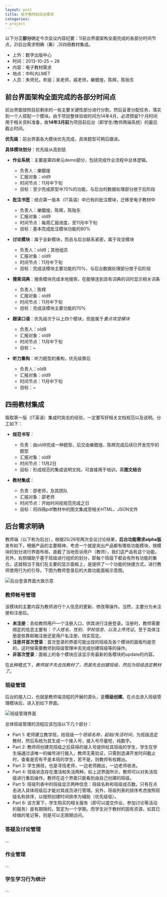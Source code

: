 ```yaml
---
layout: post
title: 电子教材前后台需求
categories:
- project
---
```


以下分**三部分**确定今次会议内容纪要：1)前台界面架构全面完成的各部分时间节点，2)后台需求明确（筹）,3)四冊教材集成。

- 上外：数字出版中心
- 时间：2013-10-25 ~ 26
- 内容：电子教材需求
- 地点：中科大LMET
- 人员：朱师兄，牟丽；吴老师，戚老师，樂銀煌，陈辉，陈贻东

## 前台界面架构全面完成的各部分时间点
前台界面按照目前剩余的一些主要关键性部分进行分割，然后妥善分配任务，落实到一个人搭配一个模块。由于项目整体验收时间为14年4月，必须预留1个月时间用于相关资料准备，故**14年3月前**为项目前后台（即学生/教师两端系统）的最后截止时间。

**优先级**：前台界面各大模块优先完成，具体题型可稍后跟进。

**具体模块划分**：优先级从高到低

- **作业系统**：主要是第四单元demo部分，包括完成作业流程中总体逻辑。
	+ 负责人：樂銀煌
	+ 汇报对象：old9
	+ 时间节点：11月中下旬
	+ 目标：至少完成原型中70%的功能，与后台的数据处理部分放于后阶段
	
- **批注书签**：结合第一版本（IT英语）中已有的批注模块，迁移至电子教材中
	+ 负责人：樂銀煌，陈辉，陈贻东
	+ 汇报对象：old9
	+ 时间节点：每周汇报进度，至11月中下旬
	+ 目标：基本完成批注模块功能的80%
	
- **讨论模块**：属于全新模块，而且与后台联系紧密，属于攻坚模块
	+ 负责人：old9；其他组员
	+ 汇报对象：old9
	+ 时间节点：11月中下旬
	+ 目标：完成该模块主要功能的70%，与后台数据处理部分放于后阶段
	
- **搜索词典**：搜索模块完成本地搜索，在能够连到具有词典的词时显示相关词条
	+ 负责人：陈辉
	+ 汇报对象：old9
	+ 时间节点：11月中下旬
	+ 目标：完成该模块主要功能的70%
	
- **跟读口语**：优先级次于以上四个模块，但是属于*重点攻坚模块*
	+ 负责人：old9
	+ 汇报对象：old9
	+ 时间节点：11月中下旬
	+ 目标：~
	
- **听力重构**：听力题型的重构，优先级靠后
	+ 负责人：old9
	+ 汇报对象：old9
	+ 时间节点：11月中下旬
	+ 目标：~
	
## 四冊教材集成
吸取第一版（IT英语）集成时突击的经验，一定要写好相关文档规范以及说明。分工如下：

- **规范书写**：
	+ 负责：由old9完成一种题型，后交由樂銀煌、陈辉完成后续已开发完毕的题型
	+ 汇报对象：old9
	+ 时间节点：11月2日
	+ 目标：形成规范的集成说明文档，可直接用于培训，需**图文结合**
	
- **教材集成**：
	+ 负责：邵老师，及其团队
	+ 汇报对象：邵老师
	+ 时间节点：开始时间视规范完成之日
	+ 目标：将四冊pdf教材中的图文集成至相关HTML、JSON文件
	
## 后台需求明确
教师端（以下称为后台），根据25/26号两次会议讨论结果，**后台功能需求alpha版**发布如下，根据产品的主要精神，考虑一个就是突出产品都有哪些功能模块，按模块的划分进行界面布局，直截了当地告诉用户（教师），我们这产品有这个功能。另外，右侧辅助于基于班级进行组织的划分，即每个班级下都会有所有功能的集合。这就相当于我们在主要的显示面板上，是提供了一个功能的快捷方式，进行教师使用行为的引导。下图为教师登录后的大致功能面板示意图。

![后台登录界面大致示意](http://d.pcs.baidu.com/thumbnail/cd8ab9374cfa25496861e7c0c3d25fd7?fid=722351023-250528-3863124706&time=1382856369&sign=FDTAR-DCb740ccc5511e5e8fedcff06b081203-jwNPkSSDy5HD%2BR%2BoiDXmBb1ZX5Y%3D&rt=sh&expires=8h&r=799724686&size=c710_u500&quality=100)

### **教师帐号管理**
该模块的主要内容为教师进行个人信息的更新、修改等操作。当然，主要分为未注册和注册后。

- **未注册**：丢给教师用户一个注册入口，供其进行注册登录。注册时，教师需要绑定的信息主要有：*个人姓名、性别、学校信息、以及上传凭证*。至于具体注册是依靠邮箱注册还是用户名注册，待实现定。
- **注册并首次登录**：首次登录的界面可能出现的班级及各个模块的面板均是空的，这时候需要教师到班级管理中去完成创建班级等的操作。
- **非首次登录**：面板上的各个模块应该显示有最新的各模块的update的内容。

在此种模式下，*教师就不先去找教材了，而是先去创建班级，然后为班级选定教材了*。

### **班级管理**
后台的接入口，也就是教师端流程的开展的源头，是**班级创建**。在点击进入班级管理模块后，进入到如下界面。

![班级管理界面](http://d.pcs.baidu.com/thumbnail/be4793f72c819118b025a85bdbfa52f3?fid=722351023-250528-3374828944&time=1382858391&sign=FDTAR-DCb740ccc5511e5e8fedcff06b081203-UhP2PvZuk%2Fx3Ca8T69vi3AoMEzk%3D&rt=sh&expires=8h&r=450699676&size=c710_u500&quality=100)

总体班级管理的流程应该包括以下几个部分：

- Part 1: 老师建立教学班，给班级一个*班级名称，起始/失活时间*，为班级选定教材，然后系统为其生成一个接入号，接入号尽量短，纯数字。
- Part 2: 教师将创建完班级之后获得的接入号提供给其班级的学生，学生在学生端通过该唯一的编号进行接入，教师无需验证，只需到选课开发时间截止时，查看是否有不是本班的学生，若不是，则教师有权踢出。
- Part 3: 学生换班，也是寻找老师，一边老师踢出，一边老师收进。
- Part 4: 班级状态存在激活和失活两种。如上述界面所示，教师可以对失活班级进行重启操作。教师在这个界面只能看到由自己创建的班级。
- Part 5: 班级列表中的班级显示两种信息：班级名称和班级成员数。只有在点击进入具体班级后才能对其成员进行管理。另外，班级列表的排序考虑按照班级名称排序，以按照创建时间排序为辅助（优先级低）。
- Part 6: 该方案下，学生购买的相关服务（即可以提交作业、参加讨论等活动的服务）是有期限的，暂定为一个学期。而学生对于教材的固有资源，如其已经做的笔记等，则是可以无限期访问。

### **答疑及讨论管理**
...

### **作业管理**
...

### **学生学习行为统计**
...
